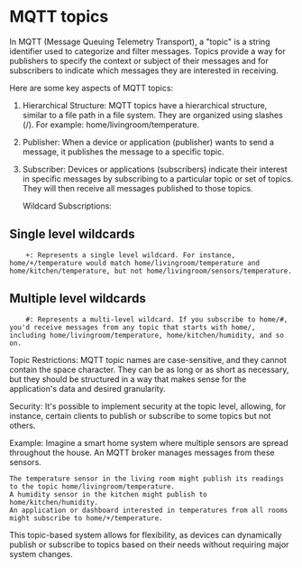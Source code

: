 # MQTT topics

In MQTT (Message Queuing Telemetry Transport), a "topic" is a string identifier used to categorize and filter messages. Topics provide a way for publishers to specify the context or subject of their messages and for subscribers to indicate which messages they are interested in receiving.

Here are some key aspects of MQTT topics:

1. Hierarchical Structure: MQTT topics have a hierarchical structure, similar to a file path in a file system. They are organized using slashes (/). For example: home/livingroom/temperature.

2. Publisher: When a device or application (publisher) wants to send a message, it publishes the message to a specific topic.

3. Subscriber: Devices or applications (subscribers) indicate their interest in specific messages by subscribing to a particular topic or set of topics. They will then receive all messages published to those topics.

    Wildcard Subscriptions:
## Single level wildcards
        +: Represents a single level wildcard. For instance, home/+/temperature would match home/livingroom/temperature and home/kitchen/temperature, but not home/livingroom/sensors/temperature.

## Multiple level wildcards
        #: Represents a multi-level wildcard. If you subscribe to home/#, you'd receive messages from any topic that starts with home/, including home/livingroom/temperature, home/kitchen/humidity, and so on.

Topic Restrictions: MQTT topic names are case-sensitive, and they cannot contain the space character. They can be as long or as short as necessary, but they should be structured in a way that makes sense for the application's data and desired granularity.

Security: It's possible to implement security at the topic level, allowing, for instance, certain clients to publish or subscribe to some topics but not others.

Example:
Imagine a smart home system where multiple sensors are spread throughout the house. An MQTT broker manages messages from these sensors.

    The temperature sensor in the living room might publish its readings to the topic home/livingroom/temperature.
    A humidity sensor in the kitchen might publish to home/kitchen/humidity.
    An application or dashboard interested in temperatures from all rooms might subscribe to home/+/temperature.

This topic-based system allows for flexibility, as devices can dynamically publish or subscribe to topics based on their needs without requiring major system changes.